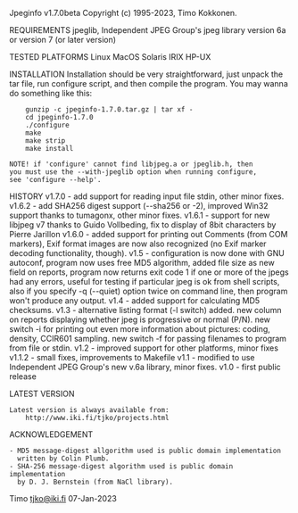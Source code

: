 
Jpeginfo v1.7.0beta  Copyright (c) 1995-2023, Timo Kokkonen.


REQUIREMENTS
	jpeglib, Independent JPEG Group's jpeg library version 6a or
        version 7 (or later version)

TESTED PLATFORMS
	Linux
	MacOS
	Solaris
        IRIX
	HP-UX

INSTALLATION
	Installation should be very straightforward, just unpack the
	tar file, run configure script, and then compile the program. 
	You may wanna do something like this:

		gunzip -c jpeginfo-1.7.0.tar.gz | tar xf -
		cd jpeginfo-1.7.0
		./configure
		make
		make strip
		make install

	NOTE! if 'configure' cannot find libjpeg.a or jpeglib.h, then
	you must use the --with-jpeglib option when running configure,
	see 'configure --help'.


HISTORY
        v1.7.0 - add support for reading input file stdin,
	         other minor fixes.
	v1.6.2 - add SHA256 digest support (--sha256 or -2),
	         improved Win32 support thanks to tumagonx,
		 other minor fixes.
	v1.6.1 - support for new libjpeg v7 thanks to Guido Vollbeding,
		 fix to display of 8bit characters by Pierre Jarillon
	v1.6.0 - added support for printing out Comments (from COM
	         markers), Exif format images are now also recognized
	         (no Exif marker decoding functionality, though).
	v1.5   - configuration is now done with GNU autoconf, 
		 program now uses free MD5 algorithm,
		 added file size as new field on reports,
		 program now returns exit code 1 if one or more of the jpegs
		 had any errors, useful for testing if particular jpeg is
	         ok from shell scripts, 
	         also if you specify -q (--quiet) option twice on
		 command line, then program won't produce any output.
	v1.4   - added support for calculating MD5 checksums.
	v1.3   - alternative listing format (-l switch) added.
	         new column on reports displaying whether jpeg is 
		 progressive or normal (P/N).
		 new switch -i for printing out even more information
	         about pictures: coding, density, CCIR601 sampling.
	         new switch -f for passing filenames to program from
	         file or stdin.
	v1.2   - improved support for other platforms, minor fixes
        v1.1.2 - small fixes, improvements to Makefile
	v1.1   - modified to use Independent JPEG Group's new v.6a library,
		 minor fixes.
	v1.0   - first public release


LATEST VERSION

	Latest version is always available from:
		http://www.iki.fi/tjko/projects.html


ACKNOWLEDGEMENT

	- MD5 message-digest allgorithm used is public domain implementation
	  written by Colin Plumb.
	- SHA-256 message-digest algorithm used is public domain implementation
	  by D. J. Bernstein (from NaCl library).



Timo <tjko@iki.fi>
07-Jan-2023
